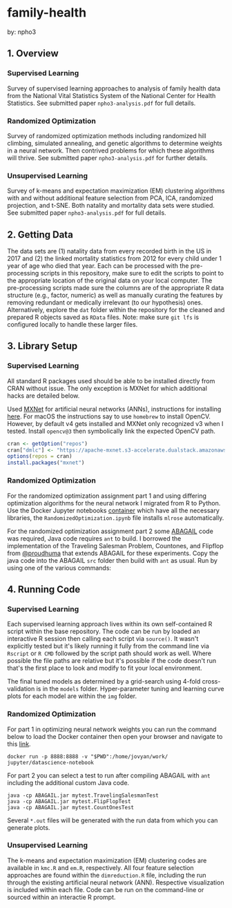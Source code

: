 # family-health

by: npho3

## 1. Overview

### Supervised Learning 

Survey of supervised learning approaches to analysis of family health data from the National Vital Statistics System of the National Center for Health Statistics. See submitted paper `npho3-analysis.pdf` for full details.

### Randomized Optimization

Survey of randomized optimization methods including randomized hill climbing, simulated annealing, and genetic algorithms to determine weights in a neural network. Then contrived problems for which these algorithms will thrive. See submitted paper `npho3-analysis.pdf` for further details.

### Unsupervised Learning 

Survey of k-means and expectation maximization (EM) clustering algorithms with and without additional feature selection from PCA, ICA, randomized projection, and t-SNE. Both natality and mortality data sets were studied. See submitted paper `npho3-analysis.pdf` for full details.

## 2. Getting Data

The data sets are (1) natality data from every recorded birth in the US in 2017 and (2) the linked mortality statistics from 2012 for every child under 1 year of age who died that year. Each can be processed with the pre-processing scripts in this repository, make sure to edit the scripts to point to the appropriate location of the original data on your local computer. The pre-processing scripts made sure the columns are of the appropriate R data structure (e.g., factor, numeric) as well as manually curating the features by removing redundant or medically irrelevant (to our hypothesis) ones. Alternatively, explore the `dat` folder within the repository for the cleaned and prepared R objects saved as `RData` files. Note: make sure `git lfs` is configured locally to handle these larger files.

## 3. Library Setup

### Supervised Learning

All standard R packages used should be able to be installed directly from CRAN without issue. The only exception is MXNet for which additional hacks are detailed below.

Used [MXNet](https://mxnet.apache.org) for artificial neural networks (ANNs), instructions for installing [here](https://mxnet.incubator.apache.org/versions/master/install/index.html). For macOS the instructions say to use `homebrew` to install OpenCV. However, by default v4 gets installed and MXNet only recognized v3 when I tested. Install `opencv@3` then symbolically link the expected OpenCV path.

```r
cran <- getOption("repos")
cran["dmlc"] <- "https://apache-mxnet.s3-accelerate.dualstack.amazonaws.com/R/CRAN/"
options(repos = cran)
install.packages("mxnet")
```

### Randomized Optimization

For the randomized optimization assignment part 1 and using differing optimization algorithms for the neural network I migrated from R to Python. Use the Docker Jupyter notebooks [container](https://github.com/jupyter/docker-stacks) which have all the necessary libraries, the `RandomizedOptimization.ipynb` file installs `mlrose` automatically.

For the randomized optimization assignment part 2 some [ABAGAIL](https://abagail.readthedocs.io) code was required, Java code requires `ant` to build. I borrowed the implementation of the Traveling Salesman Problem, Countones, and Flipflop from [@proudhuma](https://github.com/proudhuma/CS4641_Asg2) that extends ABAGAIL for these experiments. Copy the java code into the ABAGAIL `src` folder then build with `ant` as usual. Run by using one of the various commands:

## 4. Running Code

### Supervised Learning 

Each supervised learning approach lives within its own self-contained R script within the base repository. The code can be run by loaded an interactive R session then calling each script via `source()`. It wasn't explicitly tested but it's likely running it fully from the command line via `Rscript` or `R CMD` followed by the script path should work as well. Where possible the file paths are relative but it's possible if the code doesn't run that's the first place to look and modify to fit your local environment.

The final tuned models as determined by a grid-search using 4-fold cross-validation is in the `models` folder. Hyper-parameter tuning and learning curve plots for each model are within the `img` folder.

### Randomized Optimization

For part 1 in optimizing neural network weights you can run the command below to load the Docker container then open your browser and navigate to this [link](http://localhost:8888).

```
docker run -p 8888:8888 -v "$PWD":/home/jovyan/work/ jupyter/datascience-notebook
```

For part 2 you can select a test to run after compiling ABAGAIL with `ant` including the additional custom Java code.

```
java -cp ABAGAIL.jar mytest.TravelingSalesmanTest
java -cp ABAGAIL.jar mytest.FlipFlopTest
java -cp ABAGAIL.jar mytest.CountOnesTest
```

Several `*.out` files will be generated with the run data from which you can generate plots.

### Unsupervised Learning

The k-means and expectation maximization (EM) clustering codes are available in `kmc.R` and `em.R`, respectively. All four feature selection approaches are found within the `dimreduction.R` file, including the run through the existing artificial neural network (ANN). Respective visualization is included within each file. Code can be run on the command-line or sourced within an interactie R prompt.